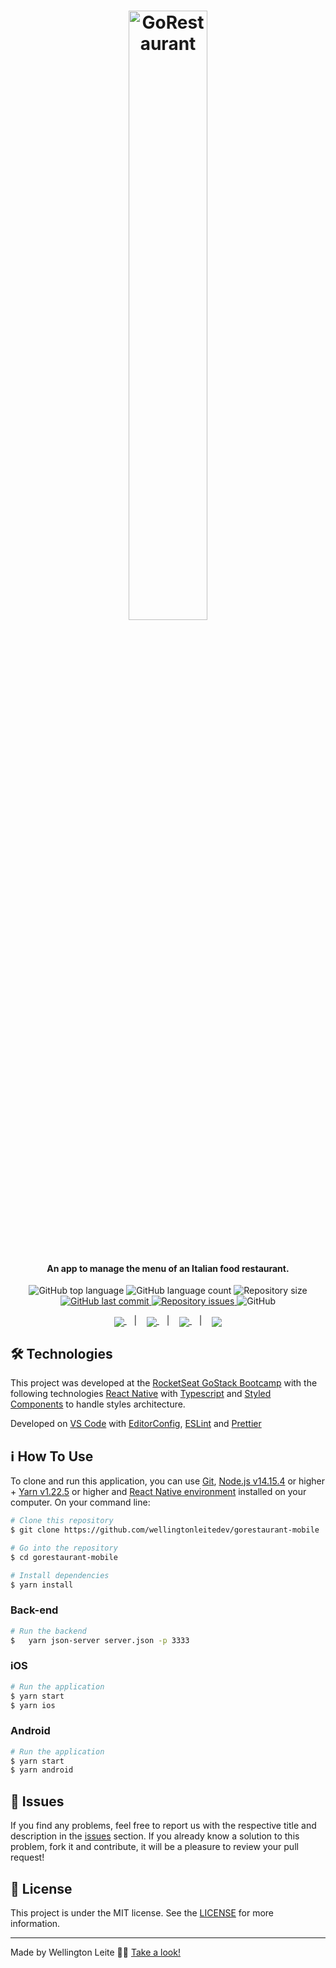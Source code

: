 <h1 align="center">
    <img width="50%" alt="GoRestaurant" src="https://github.com/wellingtonleitedev/gorestaurant/blob/master/src/assets/logo.svg" />
    <br><br>
</h1>

<h4 align="center">
  An app to manage the menu of an Italian food restaurant.
</h4>
<p align="center">
  <img alt="GitHub top language" src="https://img.shields.io/github/languages/top/wellingtonleitedev/gorestaurant-mobile.svg">

  <img alt="GitHub language count" src="https://img.shields.io/github/languages/count/wellingtonleitedev/gorestaurant-mobile.svg">

  <img alt="Repository size" src="https://img.shields.io/github/repo-size/wellingtonleitedev/gorestaurant-mobile.svg">

  <a href="https://github.com/wellingtonleitedev/gorestaurant/commits/master">
    <img alt="GitHub last commit" src="https://img.shields.io/github/last-commit/wellingtonleitedev/gorestaurant-mobile.svg">
  </a>

  <a href="https://github.com/wellingtonleitedev/gorestaurant/issues">
    <img alt="Repository issues" src="https://img.shields.io/github/issues/wellingtonleitedev/gorestaurant-mobile.svg">
  </a>

  <!--<a href="https://app.codacy.com/manual/wellingtonleitedev/gorestaurant-mobile?utm_source=github.com&utm_medium=referral&utm_content=wellingtonleitedev/gorestaurant-mobile&utm_campaign=Badge_Grade_Dashboard">
    <img src="https://api.codacy.com/project/badge/Grade/2a1eec01a9db4cf1ad802051ca4b9ece"/>
  </a>-->

  <img alt="GitHub" src="https://img.shields.io/github/license/wellingtonleitedev/gorestaurant-mobile.svg">
</p>

<p align="center">
  <a href="#rocket-technologies">
    <img align="center" src="https://img.shields.io/badge/Technologies-a5a5a5"/>
  </a>&nbsp;&nbsp;&nbsp;|&nbsp;&nbsp;&nbsp;
  <a href="#information_source-how-to-use">
    <img align="center" src="https://img.shields.io/badge/How_To_Use-a5a5a5"/>
  </a>&nbsp;&nbsp;&nbsp;|&nbsp;&nbsp;&nbsp;
  <a href="#bug-issues">
    <img align="center" src="https://img.shields.io/badge/Issues-a5a5a5"/>
  </a>&nbsp;&nbsp;&nbsp;|&nbsp;&nbsp;&nbsp;
  <a href="#memo-license">
    <img align="center" src="https://img.shields.io/badge/License-a5a5a5"/>
  </a>
</p>

<!--<h1 align="center">
  <img align="center" width="100%" src="https://github.com/wellingtonleitedev/gorestaurant-mobile/blob/master/src/assets/dashboard.png" alt="Screens Demo"/>
</h1>-->

<!--<h3 align="center">Video Demo on Loom.</h3>
<p align="center">
  <a href="https://www.loom.com/share/59246947e438438cafdf10740a3feda9">
    <img width="15%" src="https://i.pinimg.com/originals/51/c5/2c/51c52cb5156376f013275fa1f5753b7c.png" />
  </a>
</p>-->

## :hammer_and_wrench: Technologies

This project was developed at the [RocketSeat GoStack Bootcamp](https://rocketseat.com.br/bootcamp) with the following technologies [React Native][native] with [Typescript][ts] and [Styled Components][styled-components] to handle styles architecture.

Developed on [VS Code][vc] with [EditorConfig][vceditconfig], [ESLint][vceslint] and [Prettier][vcprettier]

## :information_source: How To Use

To clone and run this application, you can use [Git](https://git-scm.com), [Node.js v14.15.4][nodejs] or higher + [Yarn v1.22.5][yarn] or higher and [React Native environment](https://react-native.rocketseat.dev/) installed on your computer. On your command line:

```bash
# Clone this repository
$ git clone https://github.com/wellingtonleitedev/gorestaurant-mobile

# Go into the repository
$ cd gorestaurant-mobile

# Install dependencies
$ yarn install
```

### Back-end
```bash
# Run the backend
$   yarn json-server server.json -p 3333
```

### iOS

```bash
# Run the application
$ yarn start
$ yarn ios
```
### Android

```bash
# Run the application
$ yarn start
$ yarn android
```

## :bug: Issues

If you find any problems, feel free to report us with the respective title and description in the [issues][repo-issues] section. If you already know a solution to this problem, fork it and contribute, it will be a pleasure to review your pull request!

## :memo: License

This project is under the MIT license. See the [LICENSE](https://github.com/wellingtonleitedev/gorestaurant-mobile/blob/master/LICENSE) for more information.

---

Made by Wellington Leite 👨‍💻 [Take a look!](https://www.linkedin.com/in/wellington-leite/)

[nodejs]: https://nodejs.org/
[express]: https://expressjs.com/
[react]: https://reactjs.org/
[native]: https://reactnative.dev/
[ts]: https://www.typescriptlang.org/
[styled-components]: https://styled-components.com/
[yarn]: https://yarnpkg.com/
[vc]: https://code.visualstudio.com/
[vceditconfig]: https://marketplace.visualstudio.com/items?itemName=EditorConfig.EditorConfig
[vceslint]: https://marketplace.visualstudio.com/items?itemName=dbaeumer.vscode-eslint
[vcprettier]: https://marketplace.visualstudio.com/items?itemName=esbenp.prettier-vscode
[repo-issues]: https://github.com/wellingtonleitedev/gorestaurant-mobile/issues
